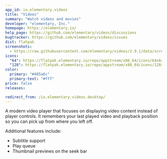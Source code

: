 ```yaml
---
app_id: io.elementary.videos
title: "Videos"
summary: "Watch videos and movies"
developer: "elementary, Inc."
homepage: https://elementary.io/
help_page: https://github.com/elementary/videos/discussions
bugtracker: https://github.com/elementary/videos/issues
dist: flatpak
screenshots:
  - https://raw.githubusercontent.com/elementary/videos/2.9.1/data/screenshot.png
icons:
  "64": https://flatpak.elementary.io/repo/appstream/x86_64/icons/64x64/io.elementary.videos.png
  "128": https://flatpak.elementary.io/repo/appstream/x86_64/icons/128x128/io.elementary.videos.png
color:
  primary: "#485a6c"
  primary-text: "#fff"
price: false
releases:

redirect_from: /io.elementary.videos.desktop/
---
```


<p>A modern video player that focuses on displaying video content instead of player controls. It remembers your last played video and playback position so you can pick up from where you left off.</p>
<p>Additional features include:</p>
<ul>
<li>Subtitle support</li>
<li>Play queue</li>
<li>Thumbnail previews on the seek bar</li>
</ul>
